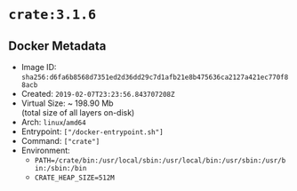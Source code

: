 # `crate:3.1.6`

## Docker Metadata

- Image ID: `sha256:d6fa6b8568d7351ed2d36dd29c7d1afb21e8b475636ca2127a421ec770f88acb`
- Created: `2019-02-07T23:23:56.843707208Z`
- Virtual Size: ~ 198.90 Mb  
  (total size of all layers on-disk)
- Arch: `linux`/`amd64`
- Entrypoint: `["/docker-entrypoint.sh"]`
- Command: `["crate"]`
- Environment:
  - `PATH=/crate/bin:/usr/local/sbin:/usr/local/bin:/usr/sbin:/usr/bin:/sbin:/bin`
  - `CRATE_HEAP_SIZE=512M`

